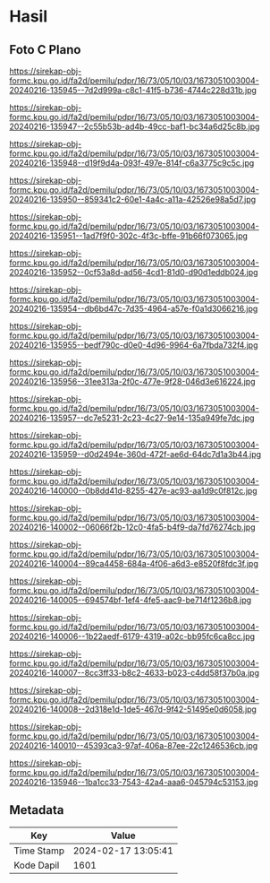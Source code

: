 # Hasil

## Foto C Plano

https://sirekap-obj-formc.kpu.go.id/fa2d/pemilu/pdpr/16/73/05/10/03/1673051003004-20240216-135945--7d2d999a-c8c1-41f5-b736-4744c228d31b.jpg

https://sirekap-obj-formc.kpu.go.id/fa2d/pemilu/pdpr/16/73/05/10/03/1673051003004-20240216-135947--2c55b53b-ad4b-49cc-baf1-bc34a6d25c8b.jpg

https://sirekap-obj-formc.kpu.go.id/fa2d/pemilu/pdpr/16/73/05/10/03/1673051003004-20240216-135948--d19f9d4a-093f-497e-814f-c6a3775c9c5c.jpg

https://sirekap-obj-formc.kpu.go.id/fa2d/pemilu/pdpr/16/73/05/10/03/1673051003004-20240216-135950--859341c2-60e1-4a4c-a11a-42526e98a5d7.jpg

https://sirekap-obj-formc.kpu.go.id/fa2d/pemilu/pdpr/16/73/05/10/03/1673051003004-20240216-135951--1ad7f9f0-302c-4f3c-bffe-91b66f073065.jpg

https://sirekap-obj-formc.kpu.go.id/fa2d/pemilu/pdpr/16/73/05/10/03/1673051003004-20240216-135952--0cf53a8d-ad56-4cd1-81d0-d90d1eddb024.jpg

https://sirekap-obj-formc.kpu.go.id/fa2d/pemilu/pdpr/16/73/05/10/03/1673051003004-20240216-135954--db6bd47c-7d35-4964-a57e-f0a1d3066216.jpg

https://sirekap-obj-formc.kpu.go.id/fa2d/pemilu/pdpr/16/73/05/10/03/1673051003004-20240216-135955--bedf790c-d0e0-4d96-9964-6a7fbda732f4.jpg

https://sirekap-obj-formc.kpu.go.id/fa2d/pemilu/pdpr/16/73/05/10/03/1673051003004-20240216-135956--31ee313a-2f0c-477e-9f28-046d3e616224.jpg

https://sirekap-obj-formc.kpu.go.id/fa2d/pemilu/pdpr/16/73/05/10/03/1673051003004-20240216-135957--dc7e5231-2c23-4c27-9e14-135a949fe7dc.jpg

https://sirekap-obj-formc.kpu.go.id/fa2d/pemilu/pdpr/16/73/05/10/03/1673051003004-20240216-135959--d0d2494e-360d-472f-ae6d-64dc7d1a3b44.jpg

https://sirekap-obj-formc.kpu.go.id/fa2d/pemilu/pdpr/16/73/05/10/03/1673051003004-20240216-140000--0b8dd41d-8255-427e-ac93-aa1d9c0f812c.jpg

https://sirekap-obj-formc.kpu.go.id/fa2d/pemilu/pdpr/16/73/05/10/03/1673051003004-20240216-140002--06066f2b-12c0-4fa5-b4f9-da7fd76274cb.jpg

https://sirekap-obj-formc.kpu.go.id/fa2d/pemilu/pdpr/16/73/05/10/03/1673051003004-20240216-140004--89ca4458-684a-4f06-a6d3-e8520f8fdc3f.jpg

https://sirekap-obj-formc.kpu.go.id/fa2d/pemilu/pdpr/16/73/05/10/03/1673051003004-20240216-140005--694574bf-1ef4-4fe5-aac9-be714f1236b8.jpg

https://sirekap-obj-formc.kpu.go.id/fa2d/pemilu/pdpr/16/73/05/10/03/1673051003004-20240216-140006--1b22aedf-6179-4319-a02c-bb95fc6ca8cc.jpg

https://sirekap-obj-formc.kpu.go.id/fa2d/pemilu/pdpr/16/73/05/10/03/1673051003004-20240216-140007--8cc3ff33-b8c2-4633-b023-c4dd58f37b0a.jpg

https://sirekap-obj-formc.kpu.go.id/fa2d/pemilu/pdpr/16/73/05/10/03/1673051003004-20240216-140008--2d318e1d-1de5-467d-9f42-51495e0d6058.jpg

https://sirekap-obj-formc.kpu.go.id/fa2d/pemilu/pdpr/16/73/05/10/03/1673051003004-20240216-140010--45393ca3-97af-406a-87ee-22c1246536cb.jpg

https://sirekap-obj-formc.kpu.go.id/fa2d/pemilu/pdpr/16/73/05/10/03/1673051003004-20240216-135946--1ba1cc33-7543-42a4-aaa6-045794c53153.jpg


## Metadata

| Key        | Value               |
| ---------- | ------------------- |
| Time Stamp | 2024-02-17 13:05:41 |
| Kode Dapil | 1601                |



